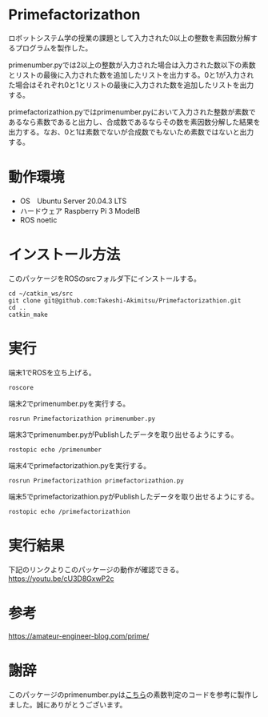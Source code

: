 # Primefactorizathon
ロボットシステム学の授業の課題として入力された0以上の整数を素因数分解するプログラムを製作した。  
  
primenumber.pyでは2以上の整数が入力された場合は入力された数以下の素数とリストの最後に入力された数を追加したリストを出力する。0と1が入力された場合はそれぞれ0と1とリストの最後に入力された数を追加したリストを出力する。  
  
primefactorizathion.pyではprimenumber.pyにおいて入力された整数が素数であるなら素数であると出力し、合成数であるならその数を素因数分解した結果を出力する。なお、0と1は素数でないが合成数でもないため素数ではないと出力する。

# 動作環境
 - OS　Ubuntu Server 20.04.3 LTS
- ハードウェア Raspberry Pi 3 ModelB
- ROS noetic
  
# インストール方法
このパッケージをROSのsrcフォルダ下にインストールする。
```
cd ~/catkin_ws/src
git clone git@github.com:Takeshi-Akimitsu/Primefactorizathion.git
cd ..
catkin_make  
```

# 実行
端末1でROSを立ち上げる。
```
roscore
```
端末2でprimenumber.pyを実行する。
```
rosrun Primefactorizathion primenumber.py
```
端末3でprimenumber.pyがPublishしたデータを取り出せるようにする。
```
rostopic echo /primenumber
```
端末4でprimefactorizathion.pyを実行する。
```
rosrun Primefactorizathion primefactorizathion.py
```
端末5でprimefactorizathion.pyがPublishしたデータを取り出せるようにする。
```
rostopic echo /primefactorizathion
```

# 実行結果
下記のリンクよりこのパッケージの動作が確認できる。  
https://youtu.be/cU3D8GxwP2c

# 参考
https://amateur-engineer-blog.com/prime/

# 謝辞
このパッケージのprimenumber.pyは[こちら](https://amateur-engineer-blog.com/prime/)の素数判定のコードを参考に製作しました。誠にありがとうございます。
